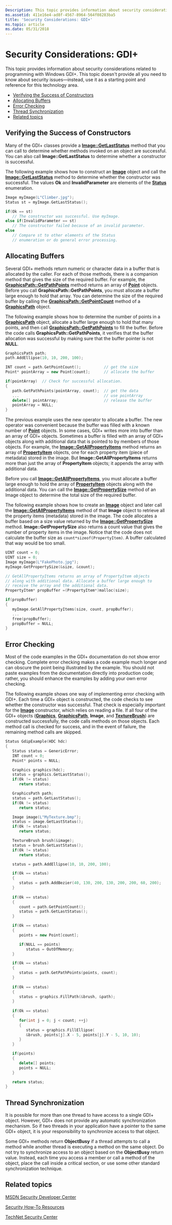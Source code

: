 ```yaml
---
Description: This topic provides information about security considerations related to programming with Windows GDI+.
ms.assetid: 411e16e4-ad8f-4567-8964-564f08283ba5
title: 'Security Considerations: GDI+'
ms.topic: article
ms.date: 05/31/2018
---
```


# Security Considerations: GDI+

This topic provides information about security considerations related to programming with Windows GDI+. This topic doesn't provide all you need to know about security issues—instead, use it as a starting point and reference for this technology area.

-   [Verifying the Success of Constructors](#verifying-the-success-of-constructors)
-   [Allocating Buffers](#allocating-buffers)
-   [Error Checking](#error-checking)
-   [Thread Synchronization](#thread-synchronization)
-   [Related topics](#related-topics)

## Verifying the Success of Constructors

Many of the GDI+ classes provide a [**Image::GetLastStatus**](/windows/desktop/api/Gdiplusheaders/nf-gdiplusheaders-image-getlaststatus) method that you can call to determine whether methods invoked on an object are successful. You can also call **Image::GetLastStatus** to determine whether a constructor is successful.

The following example shows how to construct an [**Image**](/windows/desktop/api/gdiplusheaders/nl-gdiplusheaders-image) object and call the [**Image::GetLastStatus**](/windows/desktop/api/Gdiplusheaders/nf-gdiplusheaders-image-getlaststatus) method to determine whether the constructor was successful. The values **Ok** and **InvalidParameter** are elements of the [**Status**](/windows/desktop/api/Gdiplustypes/ne-gdiplustypes-status) enumeration.


```C++
Image myImage(L"Climber.jpg");
Status st = myImage.GetLastStatus();

if(Ok == st)
   // The constructor was successful. Use myImage.
else if(InvalidParameter == st)
   // The constructor failed because of an invalid parameter.
else
   // Compare st to other elements of the Status 
   // enumeration or do general error processing.
```



## Allocating Buffers

Several GDI+ methods return numeric or character data in a buffer that is allocated by the caller. For each of those methods, there is a companion method that gives the size of the required buffer. For example, the [**GraphicsPath::GetPathPoints**](https://msdn.microsoft.com/library/ms535581(v=VS.85).aspx) method returns an array of [**Point**](/windows/desktop/api/gdiplustypes/nl-gdiplustypes-point) objects. Before you call **GraphicsPath::GetPathPoints**, you must allocate a buffer large enough to hold that array. You can determine the size of the required buffer by calling the [**GraphicsPath::GetPointCount**](/windows/desktop/api/Gdipluspath/nf-gdipluspath-graphicspath-getpointcount) method of a [**GraphicsPath**](/windows/desktop/api/gdipluspath/nl-gdipluspath-graphicspath) object.

The following example shows how to determine the number of points in a [**GraphicsPath**](/windows/desktop/api/gdipluspath/nl-gdipluspath-graphicspath) object, allocate a buffer large enough to hold that many points, and then call [**GraphicsPath::GetPathPoints**](https://msdn.microsoft.com/library/ms535581(v=VS.85).aspx) to fill the buffer. Before the code calls **GraphicsPath::GetPathPoints**, it verifies that the buffer allocation was successful by making sure that the buffer pointer is not **NULL**.


```C++
GraphicsPath path;
path.AddEllipse(10, 10, 200, 100);

INT count = path.GetPointCount();          // get the size
Point* pointArray = new Point[count];      // allocate the buffer

if(pointArray)  // Check for successful allocation.
{
   path.GetPathPoints(pointArray, count);  // get the data
   ...                                     // use pointArray
   delete[] pointArray;                    // release the buffer
   pointArray = NULL;
}
```



The previous example uses the new operator to allocate a buffer. The new operator was convenient because the buffer was filled with a known number of [**Point**](/windows/desktop/api/gdiplustypes/nl-gdiplustypes-point) objects. In some cases, GDI+ writes more into buffer than an array of GDI+ objects. Sometimes a buffer is filled with an array of GDI+ objects along with additional data that is pointed to by members of those objects. For example, the [**Image::GetAllPropertyItems**](/windows/desktop/api/Gdiplusheaders/nf-gdiplusheaders-image-getallpropertyitems) method returns an array of [**PropertyItem**](https://msdn.microsoft.com/library/ms534493(v=VS.85).aspx) objects, one for each property item (piece of metadata) stored in the image. But **Image::GetAllPropertyItems** returns more than just the array of **PropertyItem** objects; it appends the array with additional data.

Before you call [**Image::GetAllPropertyItems**](/windows/desktop/api/Gdiplusheaders/nf-gdiplusheaders-image-getallpropertyitems), you must allocate a buffer large enough to hold the array of [**PropertyItem**](https://msdn.microsoft.com/library/ms534493(v=VS.85).aspx) objects along with the additional data. You can call the [**Image::GetPropertySize**](/windows/desktop/api/Gdiplusheaders/nf-gdiplusheaders-image-getpropertysize) method of an Image object to determine the total size of the required buffer.

The following example shows how to create an [**Image**](/windows/desktop/api/gdiplusheaders/nl-gdiplusheaders-image) object and later call the [**Image::GetAllPropertyItems**](/windows/desktop/api/Gdiplusheaders/nf-gdiplusheaders-image-getallpropertyitems) method of that **Image** object to retrieve all the property items (metadata) stored in the image. The code allocates a buffer based on a size value returned by the [**Image::GetPropertySize**](/windows/desktop/api/Gdiplusheaders/nf-gdiplusheaders-image-getpropertysize) method. **Image::GetPropertySize** also returns a count value that gives the number of property items in the image. Notice that the code does not calculate the buffer size as `count*sizeof(PropertyItem)`. A buffer calculated that way would be too small.


```C++
UINT count = 0;
UINT size = 0;
Image myImage(L"FakePhoto.jpg");
myImage.GetPropertySize(&size, &count);

// GetAllPropertyItems returns an array of PropertyItem objects
// along with additional data. Allocate a buffer large enough to 
// receive the array and the additional data.
PropertyItem* propBuffer =(PropertyItem*)malloc(size);

if(propBuffer)
{
   myImage.GetAllPropertyItems(size, count, propBuffer);
   ...
   free(propBuffer);
   propBuffer = NULL;
}
```



## Error Checking

Most of the code examples in the GDI+ documentation do not show error checking. Complete error checking makes a code example much longer and can obscure the point being illustrated by the example. You should not paste examples from the documentation directly into production code; rather, you should enhance the examples by adding your own error checking.

The following example shows one way of implementing error checking with GDI+. Each time a GDI+ object is constructed, the code checks to see whether the constructor was successful. That check is especially important for the [**Image**](/windows/desktop/api/gdiplusheaders/nl-gdiplusheaders-image) constructor, which relies on reading a file. If all four of the GDI+ objects ([**Graphics**](/windows/desktop/api/gdiplusgraphics/nl-gdiplusgraphics-graphics), [**GraphicsPath**](/windows/desktop/api/gdipluspath/nl-gdipluspath-graphicspath), **Image**, and [**TextureBrush**](/windows/desktop/api/gdiplusbrush/nl-gdiplusbrush-texturebrush)) are constructed successfully, the code calls methods on those objects. Each method call is checked for success, and in the event of failure, the remaining method calls are skipped.


```C++
Status GdipExample(HDC hdc)
{
   Status status = GenericError;
   INT count = 0;
   Point* points = NULL;

   Graphics graphics(hdc);
   status = graphics.GetLastStatus();
   if(Ok != status)
      return status;

   GraphicsPath path;
   status = path.GetLastStatus();
   if(Ok != status)
      return status;

   Image image(L"MyTexture.bmp");
   status = image.GetLastStatus();
   if(Ok != status)
      return status;

   TextureBrush brush(&image);
   status = brush.GetLastStatus();
   if(Ok != status)
      return status;

   status = path.AddEllipse(10, 10, 200, 100);

   if(Ok == status)
   {
      status = path.AddBezier(40, 130, 200, 130, 200, 200, 60, 200);
   }
  
   if(Ok == status)
   {
      count = path.GetPointCount();
      status = path.GetLastStatus();
   }

   if(Ok == status)
   {
      points = new Point[count];

      if(NULL == points)
         status = OutOfMemory;
   }

   if(Ok == status)
   {
      status = path.GetPathPoints(points, count);  
   }
  
   if(Ok == status)
   {
      status = graphics.FillPath(&brush, &path);
   }
   
   if(Ok == status)
   {
      for(int j = 0; j < count; ++j)
      {
         status = graphics.FillEllipse(
         &brush, points[j].X - 5, points[j].Y - 5, 10, 10);
      }
   }

   if(points)
   {
      delete[] points;
      points = NULL;
   }

   return status;
}
```



## Thread Synchronization

It is possible for more than one thread to have access to a single GDI+ object. However, GDI+ does not provide any automatic synchronization mechanism. So if two threads in your application have a pointer to the same GDI+ object, it is your responsibility to synchronize access to that object.

Some GDI+ methods return **ObjectBusy** if a thread attempts to call a method while another thread is executing a method on the same object. Do not try to synchronize access to an object based on the **ObjectBusy** return value. Instead, each time you access a member or call a method of the object, place the call inside a critical section, or use some other standard synchronization technique.

## Related topics

<dl> <dt>

[MSDN Security Developer Center](https://msdn.microsoft.com/security/)
</dt> <dt>

[Security How-To Resources](https://msdn.microsoft.com/library/ms978512.aspx)
</dt> <dt>

[TechNet Security Center](https://technet.microsoft.com/security/)
</dt> </dl>

 

 




